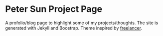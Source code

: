 # Peter Sun Project Page

A profolio/blog page to highlight some of my projects/thoughts. The site is generated with Jekyll and Boostrap. Theme inspired by [freelancer](https://github.com/jeromelachaud/freelancer-theme).

